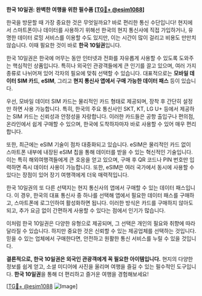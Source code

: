 **한국 10일권: 완벽한 여행을 위한 필수품 [[TG💪+ @esim1088](https://t.me/s/esim1088)]**

한국을 방문할 때 가장 중요한 것은 무엇일까요? 바로 편리한 통신 수단입니다! 현지에서 스마트폰이나 데이터를 사용하기 위해선 한국의 현지 통신사에 직접 가입하거나, 유명한 데이터 로밍 서비스를 이용할 수도 있지만, 이는 시간이 많이 걸리고 비용도 만만치 않습니다. 이때 필요한 것이 바로 **한국 10일권**입니다. 

한국 10일권은 한국에 머무는 동안 인터넷과 전화를 자유롭게 사용할 수 있도록 도와주는 핵심적인 상품입니다. 특히나 외국인 관광객들에게 큰 인기를 끌고 있으며, 여러 가지 종류로 나뉘어져 있어 각자의 필요에 맞춰 선택할 수 있습니다. 대표적으로는 **모바일 데이터 SIM 카드**, **eSIM**, 그리고 **현지 통신사 앱에서 구매 가능한 데이터 패스** 등이 있습니다.

우선, 모바일 데이터 SIM 카드는 물리적인 카드 형태로 제공되며, 장착 후 간단히 설정만 하면 사용 가능합니다. 특히, 한국의 주요 통신사인 SKT, KT, LG U+ 등에서 제공하는 SIM 카드는 신뢰성과 안정성을 자랑합니다. 이러한 카드들은 공항 출입구나 편의점, 온라인에서 쉽게 구매할 수 있으며, 한국에 도착하자마자 바로 사용할 수 있어 매우 편리합니다.

또한, 최근에는 eSIM 기술이 점차 대중화되고 있습니다. eSIM은 물리적인 카드 없이 스마트폰 내부에 내장된 eSIM 칩을 통해 데이터를 받을 수 있는 혁신적인 기술입니다. 이는 특히 해외여행객들에게 큰 호응을 얻고 있으며, 구매 후 QR 코드나 PIN 번호만 입력하면 즉시 데이터 사용이 가능합니다. 또한, eSIM은 여러 국가에서 동시에 사용할 수 있다는 장점이 있어 장기 여행객에게 더욱 매력적입니다.

한국 10일권의 또 다른 선택지는 현지 통신사의 앱에서 구매할 수 있는 데이터 패스입니다. 이 경우, 한국의 대표 통신사 중 하나를 선택해 앱에서 필요한 데이터 패스를 구매하고, 스마트폰에 로그인하여 활성화하면 됩니다. 이러한 방식은 카드를 구매하지 않아도 되고, 추가 요금 없이 간편하게 사용할 수 있다는 점에서 인기가 많습니다.

이처럼 한국 10일권은 다양한 유형으로 제공되며, 그 선택은 개인의 필요와 취향에 따라 달라질 수 있습니다. 하지만 중요한 것은 신뢰할 수 있는 제공업체를 선택하는 것입니다. 믿을 수 있는 업체에서 구매한다면, 안전하고 원활한 통신 서비스를 누릴 수 있을 것입니다.

**결론적으로, 한국 10일권은 외국인 관광객에게 꼭 필요한 아이템입니다.** 현지의 다양한 정보를 쉽게 얻고, 소셜 미디어에 사진을 올리며 여행을 즐길 수 있는 필수적인 도구입니다. **한국 10일권**을 통해 더 편리하고 즐거운 여행을 경험해보세요!

[[TG💪+ @esim1088](https://t.me/s/esim1088) ![Image](https://i.postimg.cc/Y0z9fWf4/image.png)]